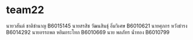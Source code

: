﻿# team22
นายวสันต์ ชาติชำนาญ B6015145
นายสรสิช วัฒนสินธุ์ อิ่มวิเศษ B6010621
นายศุภกร  หวังธำรง  B6014292
นายอรรถพล หยิมกระโทก B6010669
นาย พลภัทร น้ำทอง B6010799